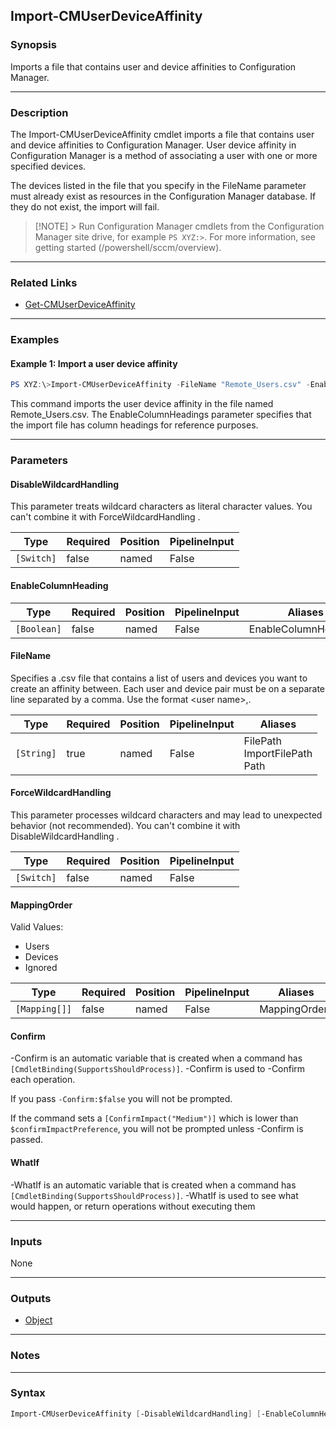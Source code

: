 Import-CMUserDeviceAffinity
---------------------------




### Synopsis
Imports a file that contains user and device affinities to Configuration Manager.



---


### Description

The Import-CMUserDeviceAffinity cmdlet imports a file that contains user and device affinities to Configuration Manager. User device affinity in Configuration Manager is a method of associating a user with one or more specified devices.



The devices listed in the file that you specify in the FileName parameter must already exist as resources in the Configuration Manager database. If they do not exist, the import will fail.



> [!NOTE] > Run Configuration Manager cmdlets from the Configuration Manager site drive, for example `PS XYZ:>`. For more information, see getting started (/powershell/sccm/overview).



---


### Related Links
* [Get-CMUserDeviceAffinity](Get-CMUserDeviceAffinity)





---


### Examples
#### Example 1: Import a user device affinity
```PowerShell
PS XYZ:\>Import-CMUserDeviceAffinity -FileName "Remote_Users.csv" -EnableColumnHeadings $True
```
This command imports the user device affinity in the file named Remote_Users.csv. The EnableColumnHeadings parameter specifies that the import file has column headings for reference purposes.


---


### Parameters
#### **DisableWildcardHandling**

This parameter treats wildcard characters as literal character values. You can't combine it with ForceWildcardHandling .






|Type      |Required|Position|PipelineInput|
|----------|--------|--------|-------------|
|`[Switch]`|false   |named   |False        |



#### **EnableColumnHeading**








|Type       |Required|Position|PipelineInput|Aliases             |
|-----------|--------|--------|-------------|--------------------|
|`[Boolean]`|false   |named   |False        |EnableColumnHeadings|



#### **FileName**

Specifies a .csv file that contains a list of users and devices you want to create an affinity between. Each user and device pair must be on a separate line separated by a comma. Use the format <Domain>\<user name>,<device NetBIOS name>.






|Type      |Required|Position|PipelineInput|Aliases                             |
|----------|--------|--------|-------------|------------------------------------|
|`[String]`|true    |named   |False        |FilePath<br/>ImportFilePath<br/>Path|



#### **ForceWildcardHandling**

This parameter processes wildcard characters and may lead to unexpected behavior (not recommended). You can't combine it with DisableWildcardHandling .






|Type      |Required|Position|PipelineInput|
|----------|--------|--------|-------------|
|`[Switch]`|false   |named   |False        |



#### **MappingOrder**





Valid Values:

* Users
* Devices
* Ignored






|Type         |Required|Position|PipelineInput|Aliases      |
|-------------|--------|--------|-------------|-------------|
|`[Mapping[]]`|false   |named   |False        |MappingOrders|



#### **Confirm**
-Confirm is an automatic variable that is created when a command has ```[CmdletBinding(SupportsShouldProcess)]```.
-Confirm is used to -Confirm each operation.

If you pass ```-Confirm:$false``` you will not be prompted.


If the command sets a ```[ConfirmImpact("Medium")]``` which is lower than ```$confirmImpactPreference```, you will not be prompted unless -Confirm is passed.

#### **WhatIf**
-WhatIf is an automatic variable that is created when a command has ```[CmdletBinding(SupportsShouldProcess)]```.
-WhatIf is used to see what would happen, or return operations without executing them


---


### Inputs
None





---


### Outputs
* [Object](https://learn.microsoft.com/en-us/dotnet/api/System.Object)






---


### Notes




---


### Syntax
```PowerShell
Import-CMUserDeviceAffinity [-DisableWildcardHandling] [-EnableColumnHeading <Boolean>] -FileName <String> [-ForceWildcardHandling] [-MappingOrder {Users | Devices | Ignored}] [-Confirm] [-WhatIf] [<CommonParameters>]
```
